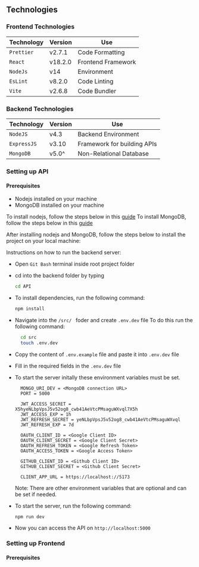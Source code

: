 ## Technologies

### Frontend Technologies

| Technology | Version | Use                |
| ---------- | ------- | ------------------ |
| `Prettier` | v2.7.1  | Code Formatting    |
| `React`    | v18.2.0 | Frontend Framework |
| `NodeJs`   | v14     | Environment        |
| `EsLint`   | v8.2.0  | Code Linting       |
| `Vite`     | v2.6.8  | Code Bundler       |

### Backend Technologies

| Technology  | Version | Use                         |
| ----------- | ------- | --------------------------- |
| `NodeJS`    | v4.3    | Backend Environment         |
| `ExpressJS` | v3.10   | Framework for building APIs |
| `MongoDB`   | v5.0^   | Non-Relational Database     |

### Setting up API

#### Prerequisites

- Nodejs installed on your machine
- MongoDB installed on your machine

To install nodejs, follow the steps below in this [guide](https://docs.npmjs.com/downloading-and-installing-node-js-and-npm)
To install MongoDB, follow the steps below in this [guide](https://docs.mongodb.com/manual/installation/)

After installing nodejs and MongoDB, follow the steps below to install the project on your local machine:

Instructions on how to run the backend server:

- Open `Git Bash` terminal inside root project folder
- cd into the backend folder by typing

  ```bash
  cd API
  ```

- To install dependencies, run the following command:

  ```bash
  npm install
  ```

- Navigate into the `/src/ ` foder and create `.env.dev` file
  To do this run the following command:

  ```bash
    cd src
    touch .env.dev
  ```

- Copy the content of `.env.example` file and paste it into `.env.dev` file
- Fill in the required fields in the `.env.dev` file
- To start the server initally these environment variables must be set. 
        
        MONGO_URI_DEV = <MongoDB connection URL>
        PORT = 5000

        JWT_ACCESS_SECRET = X5hyeNLbpVpsJ5v52og8_cwb41AeVtcPMsaguWXvql7X5h
        JWT_ACCESS_EXP = 1h
        JWT_REFRESH_SECRET = yeNLbpVpsJ5v52og8_cwb41AeVtcPMsaguWXvql
        JWT_REFRESH_EXP = 7d

        OAUTH_CLIENT_ID = <Google Client ID>
        OAUTH_CLIENT_SECRET = <Google Client Secret>
        OAUTH_REFRESH_TOKEN = <Google Refresh Token>
        OAUTH_ACCESS_TOKEN = <Google Access Token>

        GITHUB_CLIENT_ID = <Github Client ID>
        GITHUB_CLIENT_SECRET = <Github Client Secret>

        CLIENT_APP_URL = https://localhost://5173

    Note: There are other environment variables that are optional and can be set if needed. 
- To start the server, run the following command:

  ```bash
  npm run dev
  ```

- Now you can access the API on `http://localhost:5000`

### Setting up Frontend

#### Prerequisites
